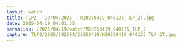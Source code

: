 ```yaml
---
layout: watch
title: TLP2 - 19/04/2025 - M20250419_040135_TLP_2T.jpg
date: 2025-04-19 04:01:35
permalink: /2025/04/19/watch/M20250419_040135_TLP_2
capture: TLP2/2025/202504/20250418/M20250419_040135_TLP_2T.jpg
---
```

